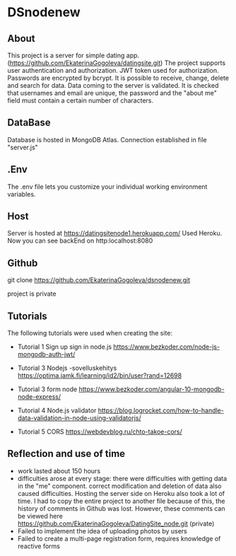 ﻿# DSnodenew

## About

This project is a server for simple dating app.(https://github.com/EkaterinaGogoleva/datingsite.git)
The project supports user authentication and authorization.
JWT token used for authorization. Passwords are encrypted by bcrypt.
It is possible to receive, change, delete and search for data.
Data coming to the server is validated.
It is checked that usernames and email are unique, the password and the "about me" field must contain a certain number of characters.

## DataBase

Database is hosted in MongoDB Atlas. Connection established in file "server.js"

## .Env

The .env file lets you customize your individual working environment variables.

## Host

Server is hosted at https://datingsitenode1.herokuapp.com/
Used Heroku.
Now you can see backEnd on http:localhost:8080
## Github

 git clone https://github.com/EkaterinaGogoleva/dsnodenew.git

 project is private

## Tutorials

The following tutorials were used when creating the site:

- Tutorial 1 Sign up sign in node.js
  https://www.bezkoder.com/node-js-mongodb-auth-jwt/

- Tutorial 3 Nodejs -sovelluskehitys
  https://optima.jamk.fi/learning/id2/bin/user?rand=12698

- Tutorial 3 form node
  https://www.bezkoder.com/angular-10-mongodb-node-express/

- Tutorial 4 Node.js validator
  https://blog.logrocket.com/how-to-handle-data-validation-in-node-using-validatorjs/

- Tutorial 5 CORS
  https://webdevblog.ru/chto-takoe-cors/

## Reflection and use of time

- work lasted about 150 hours
- difficulties arose at every stage:
  there were difficulties with getting data in the "me" component. correct modification and deletion of data also caused difficulties.
  Hosting the server side on Heroku also took a lot of time.
  I had to copy the entire project to another file because of this, the history of comments in Github was lost. However, these comments can be viewed here https://github.com/EkaterinaGogoleva/DatingSite_node.git (private)
- Failed to implement the idea of uploading photos by users
- Failed to create a multi-page registration form, requires knowledge of reactive forms

